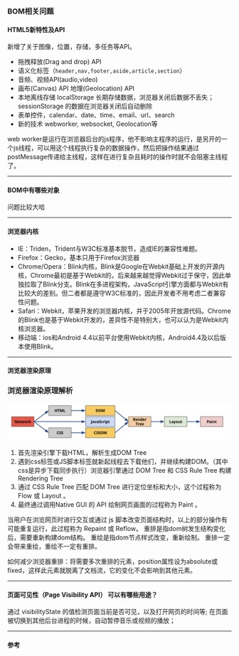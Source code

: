 ### BOM相关问题

#### HTML5新特性及API

新增了关于图像，位置，存储，多任务等API。

* 拖拽释放(Drag and drop) API   
* 语义化标签（`header,nav,footer,aside,article,section`）  
* 音频、视频API(audio,video)  
* 画布(Canvas) API  地理(Geolocation) API  
* 本地离线存储   localStorage 长期存储数据，浏览器关闭后数据不丢失；  sessionStorage 的数据在浏览器关闭后自动删除 
* 表单控件，calendar、date、time、email、url、search    
* 新的技术 webworker, websocket, Geolocation等

web worker是运行在浏览器后台的js程序，他不影响主程序的运行，是另开的一个js线程，可以用这个线程执行复杂的数据操作，然后把操作结果通过postMessage传递给主线程，这样在进行复杂且耗时的操作时就不会阻塞主线程了。



---

#### BOM中有哪些对象

问题比较大哈

---

#### 浏览器内核

- IE：Triden，Trident与W3C标准基本脱节，造成IE的兼容性难题。
- Firefox：Gecko，基本只用于Firefox浏览器
- Chrome/Opera：Blink内核，Blink是Google在Webkit基础上开发的开源内核，Chrome最初是基于Webkit的，后来越来越觉得Webkit过于保守，因此单独拉取了Blink分支。Blink在多进程架构，JavaScript引擎方面都与Webkit有比较大的差别。但二者都是遵守W3C标准的，因此开发者不用考虑二者兼容性问题。
- Safari：Webkit，苹果开发的浏览器内核，并于2005年开放源代码。Chrome的Blink也是基于Webkit开发的，差异性不是特别大，也可以认为是Webkit内核浏览器。
- 移动端：ios和Android 4.4以前平台使用Webkit内核，Android4.4及以后版本使用Blink。

---

#### 浏览器渲染原理

### 浏览器渲染原理解析

![img](browser.jpeg)

1. 首先渲染引擎下载HTML，解析生成DOM Tree
2. 遇到css标签或JS脚本标签就新起线程去下载他们，并继续构建DOM。（其中css是异步下载同步执行）浏览器引擎通过 DOM Tree 和 CSS Rule Tree 构建 Rendering Tree
3. 通过 CSS Rule Tree 匹配 DOM Tree 进行定位坐标和大小，这个过程称为 Flow 或 Layout 。
4. 最终通过调用Native GUI 的 API 绘制网页画面的过程称为 Paint 。

当用户在浏览网页时进行交互或通过 js 脚本改变页面结构时，以上的部分操作有可能重复运行，此过程称为 Repaint 或 Reflow。 重排是指dom树发生结构变化后，需要重新构建dom结构。 重绘是指dom节点样式改变，重新绘制。 重排一定会带来重绘，重绘不一定有重排。

如何减少浏览器重排：将需要多次重排的元素，position属性设为absolute或fixed，这样此元素就脱离了文档流，它的变化不会影响到其他元素。

---

#### 页面可见性（Page Visibility API） 可以有哪些用途？

  通过 visibilityState 的值检测页面当前是否可见，以及打开网页的时间等;
  在页面被切换到其他后台进程的时候，自动暂停音乐或视频的播放；



---

#### 参考

[^1]: https://github.com/markyun/My-blog/tree/master/Front-end-Developer-Questions/Questions-and-Answers

